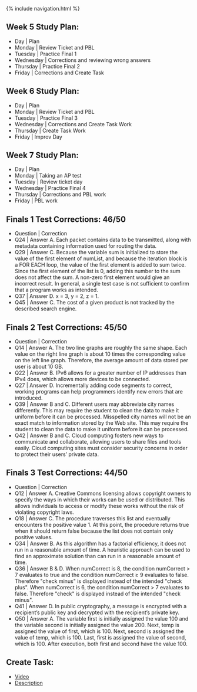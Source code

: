 {% include navigation.html %}

## Week 5 Study Plan:
- Day | Plan 
- Monday | Review Ticket and PBL
- Tuesday | Practice Final 1
- Wednesday | Corrections and reviewing wrong answers
- Thursday | Practice Final 2
- Friday | Corrections and Create Task

## Week 6 Study Plan:
- Day | Plan 
- Monday | Review Ticket and PBL
- Tuesday | Practice Final 3
- Wednesday | Corrections and Create Task Work
- Thursday | Create Task Work
- Friday | Improv Day

## Week 7 Study Plan:
- Day | Plan 
- Monday | Taking an AP test
- Tuesday | Review ticket day
- Wednesday | Practice Final 4
- Thursday | Corrections and PBL work
- Friday | PBL work

## Finals 1 Test Corrections: 46/50
- Question | Correction
- Q24 | Answer A. Each packet contains data to be transmitted, along with metadata containing information used for routing the data.
- Q29 | Answer C. Because the variable sum is initialized to store the value of the first element of numList, and because the iteration block is a FOR EACH loop, the value of the first element is added to sum twice. Since the first element of the list is 0, adding this number to the sum does not affect the sum. A non-zero first element would give an incorrect result. In general, a single test case is not sufficient to confirm that a program works as intended.
- Q37 | Answer D. x = 3, y = 2, z = 1.
- Q45 | Answer C. The cost of a given product is not tracked by the described search engine.

## Finals 2 Test Corrections: 45/50
- Question | Correction
- Q14 | Answer A. The two line graphs are roughly the same shape. Each value on the right line graph is about 10 times the corresponding value on the left line graph. Therefore, the average amount of data stored per user is about 10 GB.
- Q22 | Answer B. IPv6 allows for a greater number of IP addresses than IPv4 does, which allows more devices to be connected.
- Q27 | Answer D. Incrementally adding code segments to correct, working programs can help programmers identify new errors that are introduced.
- Q39 | Answer B and C. Different users may abbreviate city names differently. This may require the student to clean the data to make it uniform before it can be processed. Misspelled city names will not be an exact match to information stored by the Web site. This may require the student to clean the data to make it uniform before it can be processed.
- Q42 | Answer B and C. Cloud computing fosters new ways to communicate and collaborate, allowing users to share files and tools easily. Cloud computing sites must consider security concerns in order to protect their users’ private data.

## Finals 3 Test Corrections: 44/50
- Question | Correction
- Q12 | Answer A. Creative Commons licensing allows copyright owners to specify the ways in which their works can be used or distributed. This allows individuals to access or modify these works without the risk of violating copyright laws.
- Q18 | Answer C. The procedure traverses this list and eventually encounters the positive value 1. At this point, the procedure returns true when it should return false because the list does not contain only positive values.
- Q34 | Answer B. As this algorithm has a factorial efficiency, it does not run in a reasonable amount of time. A heuristic approach can be used to find an approximate solution than can run in a reasonable amount of time.
- Q36 | Answer B & D. When numCorrect is 8, the condition numCorrect > 7 evaluates to true and the condition numCorrect ≥ 9 evaluates to false. Therefore "check minus" is displayed instead of the intended "check plus". When numCorrect is 6, the condition numCorrect > 7 evaluates to false. Therefore "check" is displayed instead of the intended "check minus".
- Q41 | Answer D. In public cryptography, a message is encrypted with a recipient’s public key and decrypted with the recipient’s private key.
- Q50 | Answer A. The variable first is initially assigned the value 100 and the variable second is initially assigned the value 200. Next, temp is assigned the value of first, which is 100. Next, second is assigned the value of temp, which is 100. Last, first is assigned the value of second, which is 100. After execution, both first and second have the value 100.

## Create Task:
- [Video](https://www.loom.com/share/5685d30cef7346a29e20ecff7709bfe9)
- [Description](https://docs.google.com/document/d/1uyDIzzQcXqRIQMYFrSamSSLzTqiBVcLq-BhYv5mXdVY/edit?usp=sharing)


